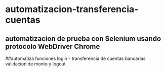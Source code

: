 # automatizacion-transferencia-cuentas
## automatizacion de prueba con Selenium usando protocolo WebDriver Chrome
##automatiza funciones login - transferencia de cuentas bancarias validacion de monto y logout
